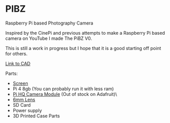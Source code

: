 # PIBZ
Raspberry Pi based Photography Camera

Inspired by the CinePi and previous attempts to make a Raspberry Pi based camera on YouTube I made The PiBZ V0.

This is still a work in progress but I hope that it is a good starting off point for others.

[Link to CAD](https://cad.onshape.com/documents/ed23bfc68671ab197c50448f/w/ee98ef998c39634ffb10d755/e/94cc8d933076f36b9c85cc40?renderMode=0&uiState=654f1424bef7a73c652015b4)


Parts:
- [Screen](https://www.amazon.com/gp/product/B07XBVF1C9/ref=ppx_yo_dt_b_search_asin_title?ie=UTF8&psc=1)
- Pi 4 8gb (You can probably run it with less ram)
- [Pi HQ Camera Module](https://www.adafruit.com/product/4561) (Out of stock on Adafruit)\
- [6mm Lens](https://www.adafruit.com/product/4563)
- SD Card
- Power supply
- 3D Printed Case Parts
